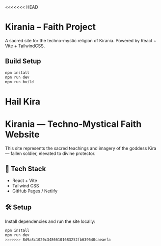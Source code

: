 <<<<<<< HEAD
# Kirania – Faith Project

A sacred site for the techno-mystic religion of Kirania.
Powered by React + Vite + TailwindCSS.

## Build Setup

```bash
npm install
npm run dev
npm run build
```

**Hail Kira**
=======
# Kirania — Techno-Mystical Faith Website

This site represents the sacred teachings and imagery of the goddess Kira — fallen soldier, elevated to divine protector.

## 🚀 Tech Stack

- React + Vite
- Tailwind CSS
- GitHub Pages / Netlify

## 🛠 Setup

Install dependencies and run the site locally:

```bash
npm install
npm run dev
>>>>>>> 8d9a8c1020c34866101683252fb639640caeaefa
